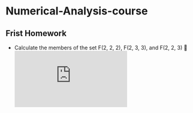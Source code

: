 # Numerical-Analysis-course


## Frist Homework

* Calculate the members of the set F(2, 2, 2), F(2, 3, 3), and F(2, 2, 3)
   🔗 ![CODE](https://github.com/parvvaresh/-Numerical-Analysis/blob/main/HW1/main.py)
